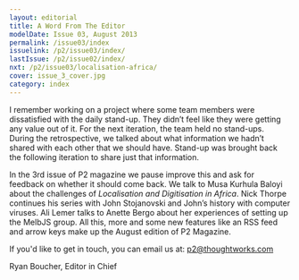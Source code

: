 ```yaml
---
layout: editorial
title: A Word From The Editor
modelDate: Issue 03, August 2013
permalink: /issue03/index
issuelink: /p2/issue03/index/
lastIssue: /p2/issue02/index/
nxt: /p2/issue03/localisation-africa/
cover: issue_3_cover.jpg
category: index
---
```

I remember working on a project where some team members were dissatisfied with the daily stand-up. They didn’t feel like they were getting any value out  of it. For the next iteration, the team held no stand-ups. During the retrospective, we talked about what information we hadn’t shared with each other that we should have. Stand-up was brought back the following iteration to share just that information.

In the 3rd issue of P2 magazine we pause improve this and ask for feedback on whether it should come back. We talk to Musa Kurhula Baloyi about the challenges of *Localisation and Digitisation in Africa*. Nick Thorpe continues his series with John Stojanovski and John’s history with computer viruses. Ali Lemer talks to Anette Bergo about her experiences of setting up the MelbJS group. All this, more and some new features like an RSS feed and arrow keys make up the August edition of P2 Magazine.

If you'd like to get in touch, you can email us at: p2@thoughtworks.com

Ryan Boucher, Editor in Chief
